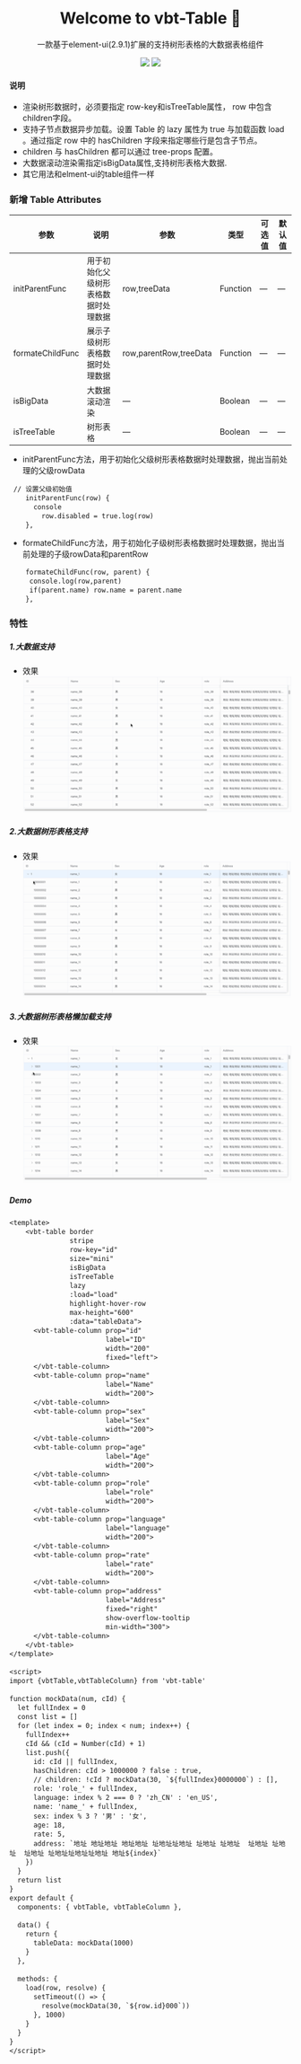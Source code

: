 
<h1 align="center">Welcome to vbt-Table  👋</h1>
<p align="center">一款基于element-ui(2.9.1)扩展的支持树形表格的大数据表格组件</p> 
<p align="center">
 <img src="https://img.shields.io/bundlephobia/minzip/vbt-table.svg" />
 <img src="https://img.shields.io/david/Spdino/vbt-table.svg" />
</p>

#### 说明
- 渲染树形数据时，必须要指定 row-key和isTreeTable属性， row 中包含 children字段。
- 支持子节点数据异步加载。设置 Table 的 lazy 属性为 true 与加载函数 load 。通过指定 row 中的 hasChildren 字段来指定哪些行是包含子节点。
- children 与 hasChildren 都可以通过 tree-props 配置。
- 大数据滚动渲染需指定isBigData属性,支持树形表格大数据.
- 其它用法和elment-ui的table组件一样


### 新增 Table Attributes
| 参数      | 说明          | 参数 | 类型      | 可选值                           | 默认值  |
|---------- |-------------- | ---- |---------- |--------------------------------  |-------- |
| initParentFunc | 用于初始化父级树形表格数据时处理数据| row,treeData | Function | — | — |
| formateChildFunc  | 展示子级树形表格数据时处理数据 | row,parentRow,treeData | Function | — | — |
| isBigData | 大数据滚动渲染| — | Boolean | — | — |
| isTreeTable  | 树形表格 | — | Boolean | — | — |

- initParentFunc方法，用于初始化父级树形表格数据时处理数据，抛出当前处理的父级rowData

```
 // 设置父级初始值
    initParentFunc(row) {
      console
        row.disabled = true.log(row)
    },
```

- formateChildFunc方法，用于初始化子级树形表格数据时处理数据，抛出当前处理的子级rowData和parentRow


```
    formateChildFunc(row, parent) {
     console.log(row,parent)
     if(parent.name) row.name = parent.name
    },
```



### 特性
##### 1.大数据支持
- 效果
![images command](public/1.gif)

##### 2.大数据树形表格支持
- 效果
![images command](public/2.gif)


##### 3.大数据树形表格懒加载支持
- 效果
![images command](public/3.gif)

##### Demo
```
<template>
    <vbt-table border
               stripe
               row-key="id"
               size="mini"
               isBigData
               isTreeTable
               lazy
               :load="load"
               highlight-hover-row
               max-height="600"
               :data="tableData">
      <vbt-table-column prop="id"
                        label="ID"
                        width="200"
                        fixed="left">
      </vbt-table-column>
      <vbt-table-column prop="name"
                        label="Name"
                        width="200">
      </vbt-table-column>
      <vbt-table-column prop="sex"
                        label="Sex"
                        width="200">
      </vbt-table-column>
      <vbt-table-column prop="age"
                        label="Age"
                        width="200">
      </vbt-table-column>
      <vbt-table-column prop="role"
                        label="role"
                        width="200">
      </vbt-table-column>
      <vbt-table-column prop="language"
                        label="language"
                        width="200">
      </vbt-table-column>
      <vbt-table-column prop="rate"
                        label="rate"
                        width="200">
      </vbt-table-column>
      <vbt-table-column prop="address"
                        label="Address"
                        fixed="right"
                        show-overflow-tooltip
                        min-width="300">
      </vbt-table-column>
    </vbt-table>
</template>

<script>
import {vbtTable,vbtTableColumn} from 'vbt-table'

function mockData(num, cId) {
  let fullIndex = 0
  const list = []
  for (let index = 0; index < num; index++) {
    fullIndex++
    cId && (cId = Number(cId) + 1)
    list.push({
      id: cId || fullIndex,
      hasChildren: cId > 1000000 ? false : true,
      // children: !cId ? mockData(30, `${fullIndex}0000000`) : [],
      role: 'role_' + fullIndex,
      language: index % 2 === 0 ? 'zh_CN' : 'en_US',
      name: 'name_' + fullIndex,
      sex: index % 3 ? '男' : '女',
      age: 18,
      rate: 5,
      address: `地址 地址地址 地址地址 址地址址地址 址地址 址地址  址地址 址地址  址地址 址地址址地址址地址 地址${index}`
    })
  }
  return list
}
export default {
  components: { vbtTable, vbtTableColumn },

  data() {
    return {
      tableData: mockData(1000)
    }
  },

  methods: {
    load(row, resolve) {
      setTimeout(() => {
        resolve(mockData(30, `${row.id}000`))
      }, 1000)
    }
  }
}
</script>

```

